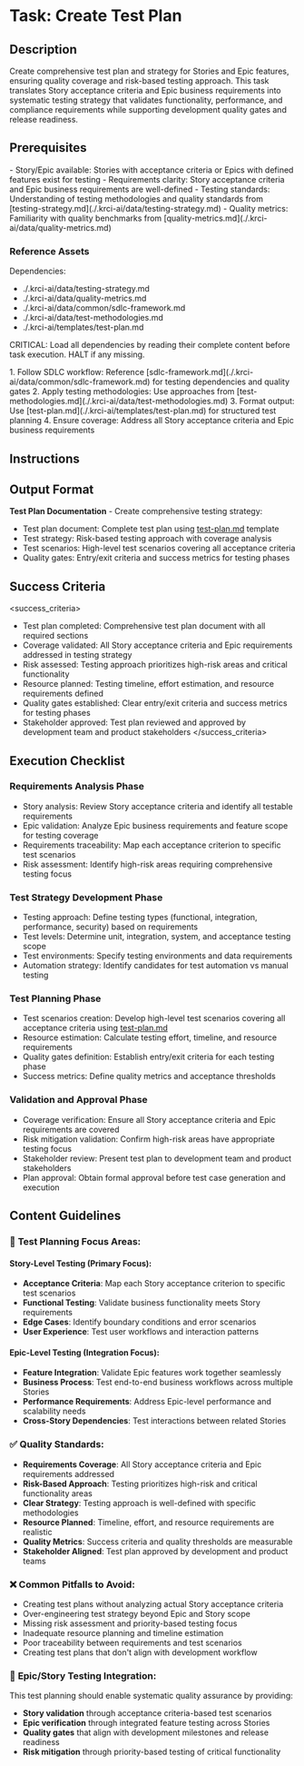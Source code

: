 # Task: Create Test Plan

## Description

Create comprehensive test plan and strategy for Stories and Epic features, ensuring quality coverage and risk-based testing approach. This task translates Story acceptance criteria and Epic business requirements into systematic testing strategy that validates functionality, performance, and compliance requirements while supporting development quality gates and release readiness.

## Prerequisites

<prerequisites>
- Story/Epic available: Stories with acceptance criteria or Epics with defined features exist for testing
- Requirements clarity: Story acceptance criteria and Epic business requirements are well-defined
- Testing standards: Understanding of testing methodologies and quality standards from [testing-strategy.md](./.krci-ai/data/testing-strategy.md)
- Quality metrics: Familiarity with quality benchmarks from [quality-metrics.md](./.krci-ai/data/quality-metrics.md)
</prerequisites>

### Reference Assets

Dependencies:

- ./.krci-ai/data/testing-strategy.md
- ./.krci-ai/data/quality-metrics.md
- ./.krci-ai/data/common/sdlc-framework.md
- ./.krci-ai/data/test-methodologies.md
- ./.krci-ai/templates/test-plan.md

CRITICAL: Load all dependencies by reading their complete content before task execution. HALT if any missing.

<instructions>
1. Follow SDLC workflow: Reference [sdlc-framework.md](./.krci-ai/data/common/sdlc-framework.md) for testing dependencies and quality gates
2. Apply testing methodologies: Use approaches from [test-methodologies.md](./.krci-ai/data/test-methodologies.md)
3. Format output: Use [test-plan.md](./.krci-ai/templates/test-plan.md) for structured test planning
4. Ensure coverage: Address all Story acceptance criteria and Epic business requirements
</instructions>

## Instructions

## Output Format

**Test Plan Documentation** - Create comprehensive testing strategy:

- Test plan document: Complete test plan using [test-plan.md](./.krci-ai/templates/test-plan.md) template
- Test strategy: Risk-based testing approach with coverage analysis
- Test scenarios: High-level test scenarios covering all acceptance criteria
- Quality gates: Entry/exit criteria and success metrics for testing phases

## Success Criteria

<success_criteria>
- Test plan completed: Comprehensive test plan document with all required sections
- Coverage validated: All Story acceptance criteria and Epic requirements addressed in testing strategy
- Risk assessed: Testing approach prioritizes high-risk areas and critical functionality
- Resource planned: Testing timeline, effort estimation, and resource requirements defined
- Quality gates established: Clear entry/exit criteria and success metrics for testing phases
- Stakeholder approved: Test plan reviewed and approved by development team and product stakeholders
</success_criteria>

## Execution Checklist

### Requirements Analysis Phase

- Story analysis: Review Story acceptance criteria and identify all testable requirements
- Epic validation: Analyze Epic business requirements and feature scope for testing coverage
- Requirements traceability: Map each acceptance criterion to specific test scenarios
- Risk assessment: Identify high-risk areas requiring comprehensive testing focus

### Test Strategy Development Phase

- Testing approach: Define testing types (functional, integration, performance, security) based on requirements
- Test levels: Determine unit, integration, system, and acceptance testing scope
- Test environments: Specify testing environments and data requirements
- Automation strategy: Identify candidates for test automation vs manual testing

### Test Planning Phase

- Test scenarios creation: Develop high-level test scenarios covering all acceptance criteria using [test-plan.md](./.krci-ai/templates/test-plan.md)
- Resource estimation: Calculate testing effort, timeline, and resource requirements
- Quality gates definition: Establish entry/exit criteria for each testing phase
- Success metrics: Define quality metrics and acceptance thresholds

### Validation and Approval Phase

- Coverage verification: Ensure all Story acceptance criteria and Epic requirements are covered
- Risk mitigation validation: Confirm high-risk areas have appropriate testing focus
- Stakeholder review: Present test plan to development team and product stakeholders
- Plan approval: Obtain formal approval before test case generation and execution

## Content Guidelines

### 🎯 **Test Planning Focus Areas:**

#### **Story-Level Testing (Primary Focus):**

- **Acceptance Criteria**: Map each Story acceptance criterion to specific test scenarios
- **Functional Testing**: Validate business functionality meets Story requirements
- **Edge Cases**: Identify boundary conditions and error scenarios
- **User Experience**: Test user workflows and interaction patterns

#### **Epic-Level Testing (Integration Focus):**

- **Feature Integration**: Validate Epic features work together seamlessly
- **Business Process**: Test end-to-end business workflows across multiple Stories
- **Performance Requirements**: Address Epic-level performance and scalability needs
- **Cross-Story Dependencies**: Test interactions between related Stories

### ✅ **Quality Standards:**

- **Requirements Coverage**: All Story acceptance criteria and Epic requirements addressed
- **Risk-Based Approach**: Testing prioritizes high-risk and critical functionality areas
- **Clear Strategy**: Testing approach is well-defined with specific methodologies
- **Resource Planned**: Timeline, effort, and resource requirements are realistic
- **Quality Metrics**: Success criteria and quality thresholds are measurable
- **Stakeholder Aligned**: Test plan approved by development and product teams

### ❌ **Common Pitfalls to Avoid:**

- Creating test plans without analyzing actual Story acceptance criteria
- Over-engineering test strategy beyond Epic and Story scope
- Missing risk assessment and priority-based testing focus
- Inadequate resource planning and timeline estimation
- Poor traceability between requirements and test scenarios
- Creating test plans that don't align with development workflow

### 🎯 **Epic/Story Testing Integration:**

This test planning should enable systematic quality assurance by providing:

- **Story validation** through acceptance criteria-based test scenarios
- **Epic verification** through integrated feature testing across Stories
- **Quality gates** that align with development milestones and release readiness
- **Risk mitigation** through priority-based testing of critical functionality
